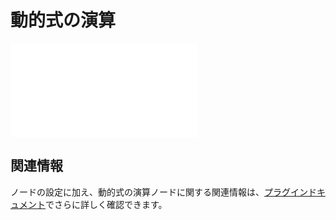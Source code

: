 # 動的式の演算

<embed src="../../workflow-dynamic-calculation/node.md#L3-L999"></embed>

## 関連情報

ノードの設定に加え、動的式の演算ノードに関する関連情報は、[プラグインドキュメント](../../workflow-dynamic-calculation/index.md)でさらに詳しく確認できます。

